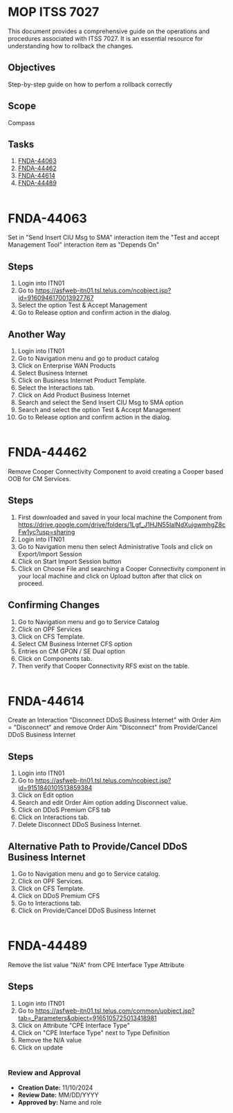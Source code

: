 # MOP ITSS 7027

This document provides a comprehensive guide on the operations and procedures associated with ITSS 7027. It is an essential resource for understanding how to rollback the changes.

## Objectives
Step-by-step guide on how to perfom a rollback correctly

## Scope
Compass

## Tasks

1. [FNDA-44063](#fnda-44063)
2. [FNDA-44462](#fnda-44462)
3. [FNDA-44614](#fnda-44614)
4. [FNDA-44489](#fnda-44489)
<br><br>

# FNDA-44063

Set in "Send Insert CIU Msg to SMA" interaction item the "Test and accept Management Tool" interaction item as "Depends On"


## Steps
1. Login into ITN01
2. Go to https://asfweb-itn01.tsl.telus.com/ncobject.jsp?id=9160946170013927767
3. Select the option Test & Accept Management
4. Go to Release option and confirm action in the dialog.


## Another Way

1. Login into ITN01
2. Go to Navigation menu and go to product catalog
3. Click on Enterprise WAN Products
4. Select Business Internet
5. Click on Business Internet Product Template.
6. Select the Interactions tab.
7. Click on Add Product Business Internet
8. Search and select the Send Insert CIU Msg to SMA option
9. Search and select the option Test & Accept Management
10. Go to Release option and confirm action in the dialog.
<br><br>

# FNDA-44462
Remove Cooper Connectivity Component to avoid creating a Cooper based OOB for CM Services. 

## Steps
1. First downloaded and saved in your local machine the Component from https://drive.google.com/drive/folders/1Lgf_J1HJN55lalNdXujgwmhgZ8cFw1yc?usp=sharing
2. Login into ITN01
3. Go to Navigation menu then select Administrative Tools and click on Export/Import Session
4. Click on Start Import Session button
5. Click on Choose File and searching a Cooper Connectivity component in your local machine and click on Upload button after that click on proceed.

## Confirming Changes

1. Go to Navigation menu and go to Service Catalog
2. Click on OPF Services
3. Click on CFS Template.
4. Select CM Business Internet CFS option
5. Entries on CM GPON / SE Dual option
6. Click on Components tab.
7. Then verify that Cooper Connectivity RFS exist on the table.
<br><br>

# FNDA-44614
Create an Interaction "Disconnect DDoS Business Internet" with Order Aim = "Disconnect" and remove Order Aim "Disconnect" from Provide/Cancel DDoS Business Internet 

## Steps

1. Login into ITN01
2. Go to https://asfweb-itn01.tsl.telus.com/ncobject.jsp?id=9151840101513859384
3. Click on Edit option
4. Search and edit Order Aim option adding Disconnect value.
5. Click on DDoS Premium CFS tab
6. Click on Interactions tab.
7. Delete Disconnect DDoS Business Internet. 

## Alternative Path to Provide/Cancel DDoS Business Internet

1. Go to Navigation menu and go to Service catalog.
2. Click on OPF Services. 
3. Click on CFS Template.
4. Click on DDoS Premium CFS
5. Go to Interactions tab.
5. Click on Provide/Cancel DDoS Business Internet
<br><br>

# FNDA-44489

Remove the list value "N/A" from CPE Interface Type Attribute

## Steps
1. Login into ITN01
2. Go to https://asfweb-itn01.tsl.telus.com/common/uobject.jsp?tab=_Parameters&object=9165105725013418981
3. Click on Attribute "CPE Interface Type"
4. Click on "CPE Interface Type" next to Type Definition
5. Remove the N/A value
6. Click on update
<br><br>


### Review and Approval
- **Creation Date:** 11/10/2024
- **Review Date:** MM/DD/YYYY
- **Approved by:** Name and role